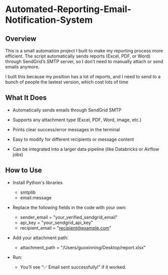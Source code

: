 # Automated-Reporting-Email-Notification-System

## Overview
This is a small automation project I built to make my reporting process more efficient.
The script automatically sends reports (Excel, PDF, or Word) through SendGrid’s SMTP server, so I don’t need to manually attach or send emails anymore.

I built this because my position has a lot of reports, and I need to send to a bunch of people the lastest version, which cost lots of time

## What It Does

- Automatically sends emails through SendGrid SMTP

- Supports any attachment type (Excel, PDF, Word, image, etc.)

- Prints clear success/error messages in the terminal

- Easy to modify for different recipients or message content

- Can be integrated into a larger data pipeline (like Databricks or Airflow jobs)

## How to Use

- Install Python's libraries
  - smtplib
  - email.message

- Replace the following fields in the code with your own:

   - sender_email = "your_verified_sendgrid_email"
   - api_key = "your_sendgrid_api_key"
   - recipient_email = "recipient@example.com"


- Add your attachment path:

   - attachment_path = "/Users/guoxinning/Desktop/report.xlsx"


- Run:
   - You’ll see “✅ Email sent successfully!” if it worked.
